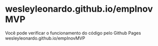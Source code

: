 # wesleyleonardo.github.io/empInovMVP
Você pode verificar o funcionamento do código pelo Github Pages wesleyleonardo.github.io/empInovMVP

